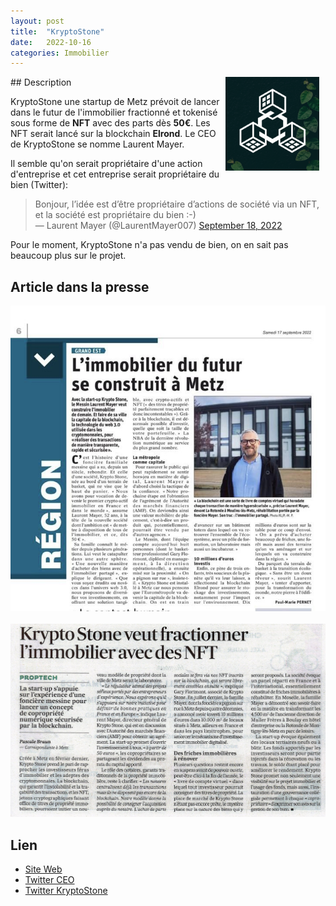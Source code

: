```yaml
---
layout: post
title:  "KryptoStone"
date:   2022-10-16
categories: Immobilier
---
```

<img src="/img/logo_KryptoStone_400x400.png" align="right" class="hide-on-small-only" style="height:150px; margin-right: 10px" />
## Description

KryptoStone une startup de Metz prévoit de lancer dans le futur de l'immobilier fractionné et tokenisé sous forme de **NFT** avec des parts dès **50€**. Les NFT serait lancé sur la blockchain **Elrond**. Le CEO de KryptoStone se nomme Laurent Mayer.

Il semble qu'on serait propriétaire d'une action d'entreprise et cet entreprise serait propriétaire du bien (Twitter):

<div class="row">
    <div class="col m6 offset-m3 s12">
            <blockquote>
            Bonjour, l’idée est d’être propriétaire d’actions de société via un NFT, et la société est propriétaire du bien :-)
            <br>
            &mdash; Laurent Mayer (@LaurentMayer007)
            <a href="https://twitter.com/LaurentMayer007/status/1571465970333491200?ref_src=twsrc%5Etfw">September 18, 2022</a></blockquote>
    </div>
</div>


Pour le moment, KryptoStone n'a pas vendu de bien, on en sait pas beaucoup plus sur le projet.

## Article dans la presse

<div class="row">
    <div class="col s12" style="text-align: center;">
            <img src="/img/KryptoStone_article.jpeg" style="max-width: 100%;" />
    </div>
</div>
<br>
<div class="row">
    <div class="col s12" style="text-align: center;">
            <img src="/img/KryptoStrone_article2.jpeg" style="max-width: 100%;" />
    </div>
</div>

## Lien

- [Site Web](https://kryptostone.io/index.html)
- [Twitter CEO](https://twitter.com/LaurentMayer007)
- [Twitter KryptoStone](https://twitter.com/KryptoStone_io)